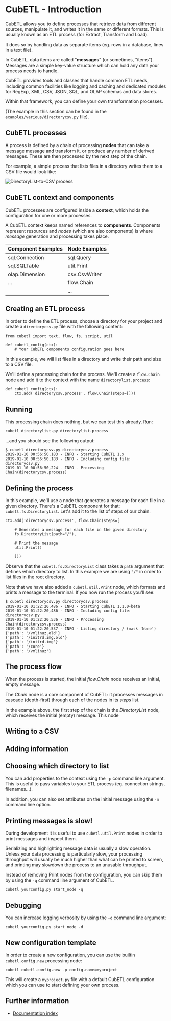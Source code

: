 # CubETL - Introduction

CubETL allows you to define processes that retrieve data from different sources,
manipulate it, and writes it in the same or different formats. This is usually known
as an ETL process (for Extract, Transform and Load).

It does so by handling data as separate items (eg. rows in a database, lines in a text file).

In CubETL, data items are called "**messages**" (or sometimes, "items"). Messages are a
simple key-value structure which can hold any data your process needs to handle.

CubETL provides tools and classes that handle common ETL needs, including common facilities
like logging and caching and dedicated modules for RegExp, XML, CSV, JSON, SQL, and OLAP
schemas and data stores.

Within that framework, you can define your own transformation processes.

(The example in this section can be found in the `examples/various/directorycsv.py` file).


## CubETL processes

A process is defined by a chain of processing **nodes** that can take a message message and
transform it, or produce any number of derived messages. These are then processed by the
next step of the chain.

For example, a simple process that lists files in a directory writes them to a CSV file
would look like:

![DirectoryList-to-CSV process](https://raw.github.com/jjmontesl/cubetl/master/doc/img/uml/directorylist-to-csv.plantuml.svg "DirectoryList-to-CSV process")


## CubETL context and components

CubETL processes are configured inside a **context**, which holds the configuration for
one or more processes.

A CubETL context keeps named references to **components**. Components represent resources and
*nodes* (which are also components) is where *message* generation and processing takes place.

| Component Examples | Node Examples |
|--------------------|---------------|
| sql.Connection     | sql.Query     |
| sql.SQLTable       | util.Print    |
| olap.Dimension     | csv.CsvWriter |
| ...                | flow.Chain    |
|                    | ...           |


## Creating an ETL process

In order to define the ETL process, choose a directory for your project and
create a `directorycsv.py` file with the following content:

    from cubetl import text, flow, fs, script, util

    def cubetl_config(ctx):
        # Your CubETL components configuration goes here

In this example, we will list files in a directory and write their path and size to
a CSV file.

We'll define a processing chain for the process. We'll create a `flow.Chain` node
and add it to the context with the name `directorylist.process`:

    def cubetl_config(ctx):
        ctx.add('directorycsv.process', flow.Chain(steps=[]))

## Running

This processing chain does nothing, but we can test this already. Run:

    cubetl directorylist.py directorylist.process

...and you should see the following output:

    $ cubetl directorycsv.py directorycsv.process
    2019-01-10 00:56:50,183 - INFO - Starting CubETL 1.x
    2019-01-10 00:56:50,183 - INFO - Including config file: directorycsv.py
    2019-01-10 00:56:50,224 - INFO - Processing Chain(directorycsv.process)

## Defining the process

In this example, we'll use a node that generates a message for each file in a
given directory. There's a CubETL component for that: `cubetl.fs.DirectoryList`.
Let's add it to the list of steps of our chain.

    ctx.add('directorycsv.process', flow.Chain(steps=[

        # Generates a message for each file in the given directory
        fs.DirectoryList(path="/"),

        # Print the message
        util.Print()

        ]))

Observe that the `cubetl.fs.DirectoryList` class takes a `path` argument that
defines which directory to list. In this example we are using `"/"` in order to
list files in the root directory.

Note that we have also added a `cubetl.util.Print` node, which formats and prints
a message to the terminal. If you now run the process you'll see:

    $ cubetl directorycsv.py directorycsv.process
    2019-01-10 01:22:20,486 - INFO - Starting CubETL 1.1.0-beta
    2019-01-10 01:22:20,486 - INFO - Including config file: directorycsv.py
    2019-01-10 01:22:20,536 - INFO - Processing Chain(directorycsv.process)
    2019-01-10 01:22:20,537 - INFO - Listing directory / (mask 'None')
    {'path': '/vmlinuz.old'}
    {'path': '/initrd.img.old'}
    {'path': '/initrd.img'}
    {'path': '/core'}
    {'path': '/vmlinuz'}


## The process flow

When the process is started, the initial *flow.Chain* node receives an initial, empty message.

The *Chain* node is a core component of CubETL: it processes messages in cascade (depth-first)
through each of the nodes in its *steps* list.

In the example above, the first step of the chain is the *DirectoryList* node, which receives
the initial (empty) message. This node <TODO>

<TODO>


## Writing to a CSV


## Adding information




## Choosing which directory to list

You can add properties to the context using the `-p` command line argument. This is useful to
pass variables to your ETL process (eg. connection strings, filenames...).

<TODO>

In addition, you can also set attributes on the initial message using the `-m` command line
option.


## Printing messages is slow!

During development it is useful to use `cubetl.util.Print` nodes in order to print
messages and inspect them.

Serializing and highlighting message data is usually a slow operation. Unless your
data processing is particularly slow, your processing throughput will usually be much
higher than what can be printed to screen, and printing may slowdown the process
to an unusable throughput.

Instead of removing Print nodes from the configuration, you can skip them by using
the `-q` command line argument of CubETL.

    cubetl yourconfig.py start_node -q


## Debugging

You can increase logging verbosity by using the `-d` command line argument:

    cubetl yourconfig.py start_node -d


## New configuration template

In order to create a new configuration, you can use the builtin `cubetl.config.new`
processing node:

    cubetl cubetl.config.new -p config.name=myproject

This will create a `myproject.py` file with a default CubETL configuration which you
can use to start defining your own process.

## Further information

* [Documentation index](index.md)
